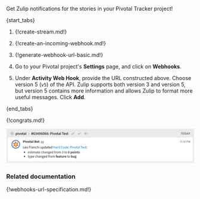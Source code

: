 Get Zulip notifications for the stories in your Pivotal Tracker project!

{start_tabs}

1. {!create-stream.md!}

1. {!create-an-incoming-webhook.md!}

1. {!generate-webhook-url-basic.md!}

1. Go to your Pivotal project's **Settings** page, and click on **Webhooks**.

1. Under **Activity Web Hook**, provide the URL constructed above.
   Choose version 5 (`v5`) of the API. Zulip supports both version 3 and
   version 5, but version 5 contains more information and allows
   Zulip to format more useful messages. Click **Add**.

{end_tabs}

{!congrats.md!}

![](/static/images/integrations/pivotal/001.png)

### Related documentation

{!webhooks-url-specification.md!}